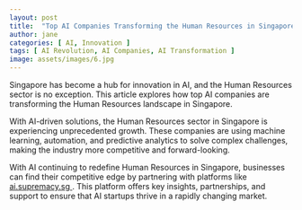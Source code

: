 ```yaml
---
layout: post
title:  "Top AI Companies Transforming the Human Resources in Singapore"
author: jane
categories: [ AI, Innovation ]
tags: [ AI Revolution, AI Companies, AI Transformation ]
image: assets/images/6.jpg
---
```


Singapore has become a hub for innovation in AI, and the Human Resources sector is no exception. This article explores how top AI companies are transforming the Human Resources landscape in Singapore.

With AI-driven solutions, the Human Resources sector in Singapore is experiencing unprecedented growth. These companies are using machine learning, automation, and predictive analytics to solve complex challenges, making the industry more competitive and forward-looking.

With AI continuing to redefine Human Resources in Singapore, businesses can find their competitive edge by partnering with platforms like <a href="https://ai.supremacy.sg" target="_blank"> ai.supremacy.sg </a>. This platform offers key insights, partnerships, and support to ensure that AI startups thrive in a rapidly changing market.
